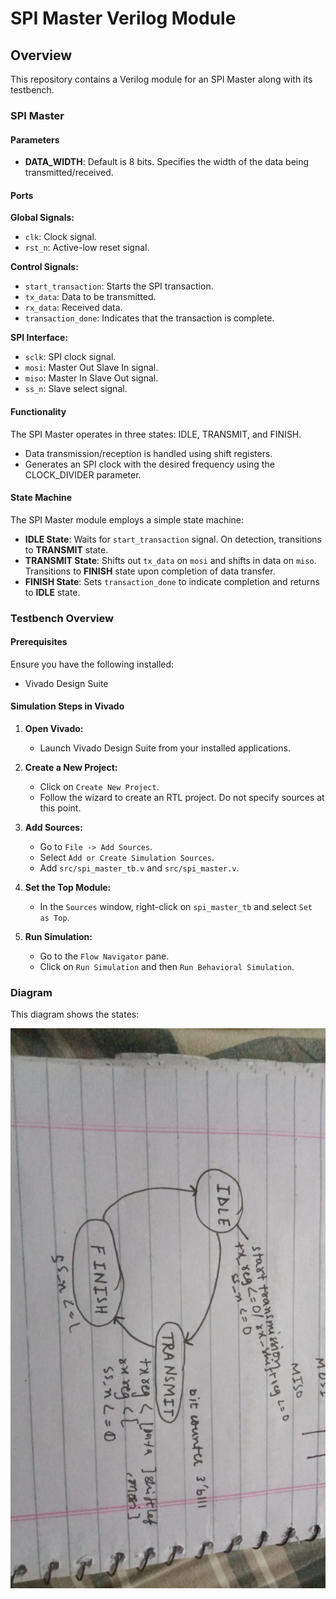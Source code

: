 
# SPI Master Verilog Module

## Overview

This repository contains a Verilog module for an SPI Master along with its testbench.

### SPI Master

#### Parameters

- **DATA_WIDTH**: Default is 8 bits. Specifies the width of the data being transmitted/received.

#### Ports

**Global Signals:**
- `clk`: Clock signal.
- `rst_n`: Active-low reset signal.

**Control Signals:**
- `start_transaction`: Starts the SPI transaction.
- `tx_data`: Data to be transmitted.
- `rx_data`: Received data.
- `transaction_done`: Indicates that the transaction is complete.

**SPI Interface:**
- `sclk`: SPI clock signal.
- `mosi`: Master Out Slave In signal.
- `miso`: Master In Slave Out signal.
- `ss_n`: Slave select signal.

#### Functionality

The SPI Master operates in three states: IDLE, TRANSMIT, and FINISH.
- Data transmission/reception is handled using shift registers.
- Generates an SPI clock with the desired frequency using the CLOCK_DIVIDER parameter.

#### State Machine

The SPI Master module employs a simple state machine:

- **IDLE State**: Waits for `start_transaction` signal. On detection, transitions to **TRANSMIT** state.
- **TRANSMIT State**: Shifts out `tx_data` on `mosi` and shifts in data on `miso`. Transitions to **FINISH** state upon completion of data transfer.
- **FINISH State**: Sets `transaction_done` to indicate completion and returns to **IDLE** state.

### Testbench Overview

#### Prerequisites

Ensure you have the following installed:
- Vivado Design Suite

#### Simulation Steps in Vivado

1. **Open Vivado:**
   - Launch Vivado Design Suite from your installed applications.

2. **Create a New Project:**

   - Click on `Create New Project`.
   - Follow the wizard to create an RTL project. Do not specify sources at this point.

3. **Add Sources:**

   - Go to `File -> Add Sources`.
   - Select `Add or Create Simulation Sources`.
   - Add `src/spi_master_tb.v` and `src/spi_master.v`.

4. **Set the Top Module:**

   - In the `Sources` window, right-click on `spi_master_tb` and select `Set as Top`.

5. **Run Simulation:**

   - Go to the `Flow Navigator` pane.
   - Click on `Run Simulation` and then `Run Behavioral Simulation`.

### Diagram

This diagram shows the states:

![SPI Master](diagram.png)
